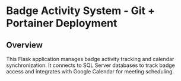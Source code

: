 # Badge Activity System - Git + Portainer Deployment

## Overview
This Flask application manages badge activity tracking and calendar synchronization. It connects to SQL Server databases to track badge access and integrates with Google Calendar for meeting scheduling.